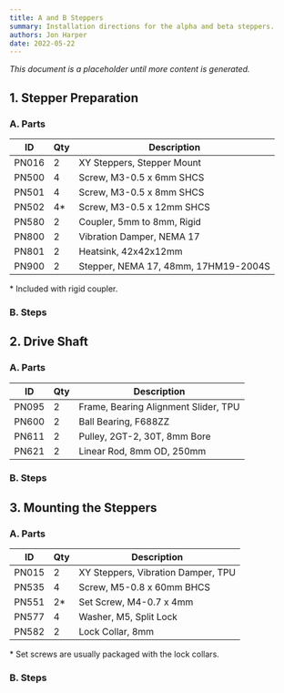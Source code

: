 ```yaml
---
title: A and B Steppers
summary: Installation directions for the alpha and beta steppers.
authors: Jon Harper
date: 2022-05-22
---
```


*This document is a placeholder until more content is generated.*

## 1. Stepper Preparation

### A. Parts

| ID    | Qty | Description                          |
|-------|-----|--------------------------------------|
| PN016 | 2   | XY Steppers, Stepper Mount           |
| PN500 | 4   | Screw, M3-0.5 x 6mm SHCS             |
| PN501 | 4   | Screw, M3-0.5 x 8mm SHCS             |
| PN502 | 4\* | Screw, M3-0.5 x 12mm SHCS            |
| PN580 | 2   | Coupler, 5mm to 8mm, Rigid           |
| PN800 | 2   | Vibration Damper, NEMA 17            |
| PN801 | 2   | Heatsink, 42x42x12mm                 |
| PN900 | 2   | Stepper, NEMA 17, 48mm, 17HM19-2004S |

\* Included with rigid coupler.

### B. Steps

## 2. Drive Shaft

### A. Parts

| ID    | Qty | Description                          |
|-------|-----|--------------------------------------|
| PN095 | 2   | Frame, Bearing Alignment Slider, TPU |
| PN600 | 2   | Ball Bearing, F688ZZ                 |
| PN611 | 2   | Pulley, 2GT-2, 30T, 8mm Bore         |
| PN621 | 2   | Linear Rod, 8mm OD, 250mm            |

### B. Steps

## 3. Mounting the Steppers

### A. Parts

| ID    | Qty | Description                          |
|-------|-----|--------------------------------------|
| PN015 | 2   | XY Steppers, Vibration Damper, TPU   |
| PN535 | 4   | Screw, M5-0.8 x 60mm BHCS            |
| PN551 | 2\* | Set Screw, M4-0.7 x 4mm              |
| PN577 | 4   | Washer, M5, Split Lock               |
| PN582 | 2   | Lock Collar, 8mm                     |


\* Set screws are usually packaged with the lock collars.

### B. Steps


